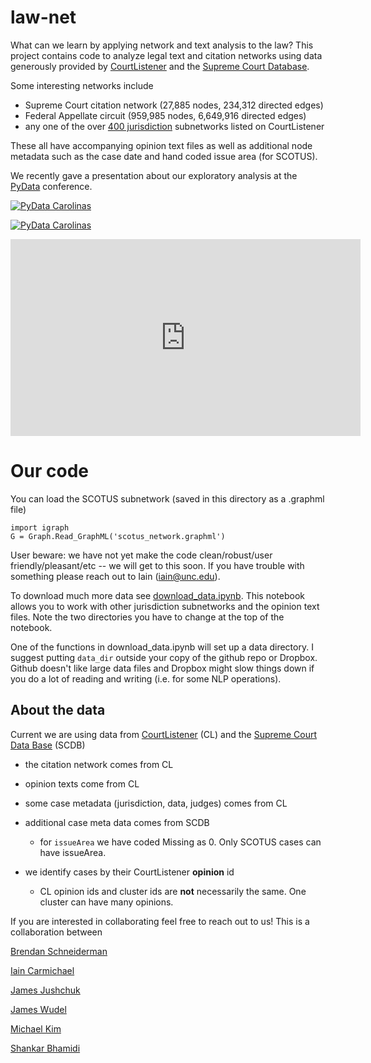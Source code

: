 # law-net
What can we learn by applying network and text analysis to the law? This project contains code to analyze legal text and citation networks using data generously provided by [CourtListener](https://www.courtlistener.com/) and the [Supreme Court Database](http://scdb.wustl.edu/).

Some interesting networks include

- Supreme Court citation network (27,885 nodes, 234,312 directed edges)
- Federal Appellate circuit (959,985 nodes, 6,649,916 directed edges)
- any one of the over [400 jurisdiction](https://www.courtlistener.com/coverage/) subnetworks listed on CourtListener

These all have accompanying opinion text files as well as additional node metadata such as the case date and hand coded issue area (for SCOTUS).

We recently gave a presentation about our exploratory analysis at the [PyData](http://pydata.org/carolinas2016/) conference.

[![PyData Carolinas](http://img.youtube.com/vi/AP7_godzwVI/1.jpg)](http://www.youtube.com/watch?v=AP7_godzwVI)

[![PyData Carolinas](http://img.youtube.com/vi/AP7_godzwVI/0.jpg)](http://www.youtube.com/watch?v=AP7_godzwVI)

<iframe width="560" height="315" src="https://www.youtube.com/embed/-AP7_godzwVI" frameborder="0" allowfullscreen></iframe>


# Our code
You can load the SCOTUS subnetwork (saved in this directory as a .graphml file)
```
import igraph
G = Graph.Read_GraphML('scotus_network.graphml')
```


User beware: we have not yet make the code clean/robust/user friendly/pleasant/etc -- we will get to this soon. If you have trouble with something please reach out to Iain (iain@unc.edu).

To download much more data see [download_data.ipynb](https://github.com/idc9/law-net/blob/master/download_data.ipynb). This notebook allows you to work with other jurisdiction subnetworks and the opinion text files. Note the two directories you have to change at the top of the notebook.

One of the functions in download_data.ipynb will set up a data directory. I suggest putting `data_dir` outside your copy of the github repo or Dropbox. Github doesn't like large data files and Dropbox might slow things down if you do a lot of reading and writing (i.e. for some NLP operations).



## About the data
Current we are using data from [CourtListener](courtlistener.com)  (CL) and the [Supreme Court Data Base](http://scdb.wustl.edu/) (SCDB)
- the citation network comes from CL
- opinion texts come from CL
- some case metadata (jurisdiction, data, judges) comes from CL
- additional case meta data comes from SCDB
    - for `issueArea` we have coded Missing as 0. Only SCOTUS cases can have issueArea.

- we identify cases by their CourtListener **opinion** id
    - CL opinion ids and cluster ids are **not** necessarily the same. One cluster can have many opinions.



If you are interested in collaborating feel free to reach out to us! This is a collaboration between

[Brendan Schneiderman](https://www.linkedin.com/in/brendan-schneiderman-150b1375)

[Iain Carmichael](http://iaincarmichael.web.unc.edu/)

[James Jushchuk](https://www.linkedin.com/in/james-jushchuk-358754115)

[James Wudel](https://www.linkedin.com/in/jwudel)

[Michael Kim](https://www.linkedin.com/in/michael-kim-76aa53104)

[Shankar Bhamidi](http://shankarbhamidi.web.unc.edu/)
